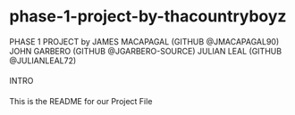 # phase-1-project-by-thacountryboyz

####
PHASE 1 PROJECT 
by
JAMES MACAPAGAL (GITHUB @JMACAPAGAL90)
JOHN GARBERO (GITHUB @JGARBERO-SOURCE)
JULIAN LEAL (GITHUB @JULIANLEAL72)

####
INTRO
####
This is the README for our Project File 